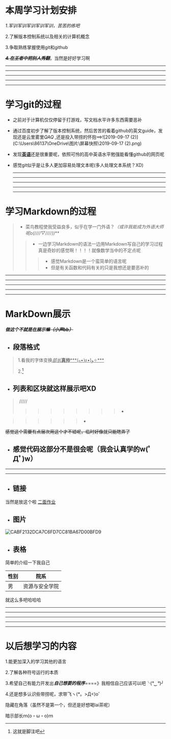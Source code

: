 # 本周学习计划安排

*1.军训军训军训军训军训，苦苦的练吧*      

2.了解版本控制系统以及相关的计算机概念

3.争取熟练掌握使用git和github

***~~4.在王者中把别人秀翻~~***，当然是好好学习啊

*****

******

*******

*****

*****

# 学习git的过程

- 之前对于计算机仅仅停留于打游戏，写文档水平许多东西需要恶补

- 通过百度初步了解了版本控制系统，然后苦苦的看着github的英文guide，发现还是云里雾里*QAQ*                    ,还是投入带捞的怀抱==>![2019-09-17 (2)](C:\Users\86137\OneDrive\图片\屏幕快照\2019-09-17 (2).png)

- 发现<u>**英语**</u>还是很重要呢，依照可怜的高中英语水平勉强能看懂github的网页呢

- 感觉git似乎是让多人更加容易处理文本呢(多人处理文本系统？XD)

  *****

  *******

  ***************
  
  ************
  
  ***********

# 学习Markdown的过程    

> * 菜鸟教程使我受益良多，似乎在学一门外语？***（或许我能成为外语大师呢o(*////▽////*))***
>
> >* 一边学习Markdown的语法一边用Markdown写自己的学习过程真是奇妙的感觉啊！！！！就像数学当中的不定点呢
> >
> >>* 感觉Markdown是一个蛮简单的语言呢
> >>* 但是有关函数和代码有关的只是我想还是要恶补的

***********

********

*******

*****

******

# MarkDown展示 

#####  做这个不就是在展示嘛~~（小声bb）~~

* ##  段落格式

> 1.看我的字体变换<u>*部长***真帅*****(๑•̀ㅂ•́)و✧***</u> 
>
> 2.[^脚注]
>
> [^脚注]: 这就是脚注吧

* ##  列表和区块就这样展示吧XD

> ​               /////   
>
> > > > > > > > >
> > > > > > > > >
> > > > > > > > >* 

> > > > >>
> > > > >>
> > > > >>*  

~~感觉这个需要有点层次用这个才不错呢，临时好像就只能瞎弄了~~

* ##  感觉代码这部分不是很会呢（我会认真学的w(ﾟДﾟ)w）

******

******

*  ##  链接

当然是放这个啦 [二面作业](https://github.com/Gengxin-Zhang/my_sher_coder
)

* ##  图片

![CABF2132DCA7C6FD7CC81BA67D00BFD9](C:\Users\86137\Desktop\CABF2132DCA7C6FD7CC81BA67D00BFD9.png)

* ##  表格

简单的介绍一下我自己

| 性别 |      院系      |
| ---- | :------------: |
| 男   | 资源与安全学院 |

就这么多吧哈哈哈

********

******

******

******

*******

# 以后想学习的内容

1.能更加深入的学习其他的语言

2.了解各种符号运行的本质

3.希望自己有能力开发出***自己想要的程序***====》我相信自己应该可以吧╰(*°‿°*)╯

4.还是想多认识些带捞呢，求带飞ヽ(*。>Д<)o゜





























隐藏在角落（虽然不是第一个，但还是好想喝lai茶呢）









暗示部长ｍ(o・ω・o)ｍ



